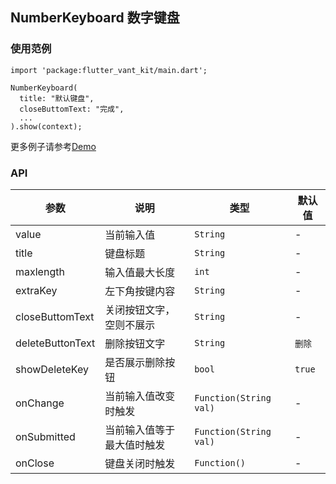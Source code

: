 ## NumberKeyboard 数字键盘

### 使用范例

```
import 'package:flutter_vant_kit/main.dart';

NumberKeyboard(
  title: "默认键盘",
  closeButtomText: "完成",
  ...
).show(context);
```

更多例子请参考[Demo](../example/lib/routes/demoNumberKeyboard.dart)

### API

| 参数  | 说明  | 类型  | 默认值  |
| ------------ | ------------ | ------------ | ------------ |
| value | 当前输入值 | `String` | - |
| title | 键盘标题 | `String` | - |
| maxlength | 输入值最大长度 | `int` | - |
| extraKey | 左下角按键内容 | `String` | - |
| closeButtomText | 关闭按钮文字，空则不展示 | `String` | - |
| deleteButtonText | 删除按钮文字 | `String` | `删除` |
| showDeleteKey | 是否展示删除按钮 | `bool` | `true` |
| onChange | 当前输入值改变时触发 | `Function(String val)` | - |
| onSubmitted | 当前输入值等于最大值时触发 | `Function(String val)` | - |
| onClose | 键盘关闭时触发 | `Function()` | - |
